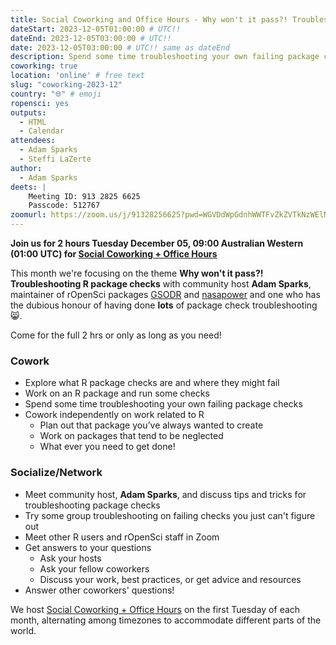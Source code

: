 ```yaml
---
title: Social Coworking and Office Hours - Why won't it pass?! Troubleshooting R package checks
dateStart: 2023-12-05T01:00:00 # UTC!!
dateEnd: 2023-12-05T03:00:00 # UTC!!
date: 2023-12-05T03:00:00 # UTC!! same as dateEnd
description: Spend some time troubleshooting your own failing package checks; Try some group troubleshooting on failing checks you just can't figure out; Cowork independently on work related to R!
coworking: true
location: 'online' # free text
slug: "coworking-2023-12"
country: "🌐" # emoji
ropensci: yes
outputs:
  - HTML
  - Calendar
attendees:
  - Adam Sparks
  - Steffi LaZerte
author:
  - Adam Sparks
deets: |
    Meeting ID: 913 2825 6625
    Passcode: 512767
zoomurl: https://zoom.us/j/91328256625?pwd=WGVDdWpGdnhWWTFvZkZVTkNzWElNQT09
---
```


<!--
```{r}
d <- lubridate::ymd_hms('2023-12-05 09:00:00', tz = 'Australia/Perth')
lubridate::with_tz(d, 'UTC')
lubridate::with_tz(d, 'America/Winnipeg')
```
-->

**Join us for 2 hours Tuesday December 05, 09:00 Australian Western (01:00 UTC) for 
[Social Coworking + Office Hours](/blog/2023/06/21/coworking/)**

This month we're focusing on the theme **Why won't it pass?! Troubleshooting R package checks** 
with community host **Adam Sparks**, maintainer of rOpenSci packages [GSODR](https://docs.ropensci.org/GSODR/)
and [nasapower](https://docs.ropensci.org/nasapower/) and one who has the dubious honour of having done **lots** of
package check troubleshooting 😸.

Come for the full 2 hrs or only as long as you need!

### Cowork

- Explore what R package checks are and where they might fail
- Work on an R package and run some checks
- Spend some time troubleshooting your own failing package checks
- Cowork independently on work related to R
    - Plan out that package you’ve always wanted to create
    - Work on packages that tend to be neglected
    - What ever you need to get done!

### Socialize/Network

- Meet community host, **Adam Sparks**, and discuss tips and tricks for troubleshooting package checks
- Try some group troubleshooting on failing checks you just can't figure out
- Meet other R users and rOpenSci staff in Zoom
- Get answers to your questions
    - Ask your hosts
    - Ask your fellow coworkers
    - Discuss your work, best practices, or get advice and resources
- Answer other coworkers' questions!

We host 
[Social Coworking + Office Hours](/blog/2023/06/21/coworking/) 
on the first Tuesday of each month, alternating among timezones to 
accommodate different parts of the world.
